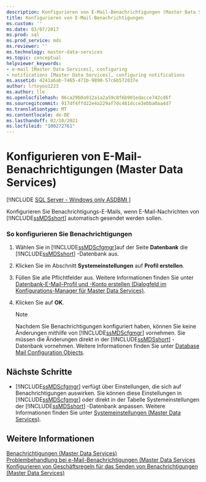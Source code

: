 ```yaml
---
description: Konfigurieren von E-Mail-Benachrichtigungen (Master Data Services)
title: Konfigurieren von E-Mail-Benachrichtigungen
ms.custom: ''
ms.date: 03/07/2017
ms.prod: sql
ms.prod_service: mds
ms.reviewer: ''
ms.technology: master-data-services
ms.topic: conceptual
helpviewer_keywords:
- e-mail [Master Data Services], configuring
- notifications [Master Data Services], configuring notifications
ms.assetid: 4241a6ab-7465-471b-9890-57c6b572037e
author: lrtoyou1223
ms.author: lle
ms.openlocfilehash: 06ca29b0a912a1a2a59c8f6b901edacce742cd6f
ms.sourcegitcommit: 917df4ffd22e4a229af7dc481dcce3ebba0aa4d7
ms.translationtype: MT
ms.contentlocale: de-DE
ms.lasthandoff: 02/10/2021
ms.locfileid: "100272761"
---
```

# <a name="configure-email-notifications-master-data-services"></a>Konfigurieren von E-Mail-Benachrichtigungen (Master Data Services)

[!INCLUDE [SQL Server - Windows only ASDBMI  ](../includes/applies-to-version/sql-windows-only-asdbmi.md)]

  Konfigurieren Sie Benachrichtigungs-E-Mails, wenn E-Mail-Nachrichten von [!INCLUDE[ssMDSshort](../includes/ssmdsshort-md.md)] automatisch gesendet werden sollen.  
  
### <a name="to-configure-notifications"></a>So konfigurieren Sie Benachrichtigungen  
  
1.  Wählen Sie in [!INCLUDE[ssMDScfgmgr](../includes/ssmdscfgmgr-md.md)]auf der Seite **Datenbank** die [!INCLUDE[ssMDSshort](../includes/ssmdsshort-md.md)] -Datenbank aus.  
  
2.  Klicken Sie im Abschnitt **Systemeinstellungen** auf **Profil erstellen**.  
  
3.  Füllen Sie alle Pflichtfelder aus. Weitere Informationen finden Sie unter [Datenbank-E-Mail-Profil und -Konto erstellen &#40;Dialogfeld im Konfigurations-Manager für Master Data Services&#41;](../master-data-services/create-database-mail-profile-and-account-dialog-box.md).  
  
4.  Klicken Sie auf **OK**.  
  
    > [!NOTE]  
    >  Nachdem Sie Benachrichtigungen konfiguriert haben, können Sie keine Änderungen mithilfe von [!INCLUDE[ssMDScfgmgr](../includes/ssmdscfgmgr-md.md)] vornehmen. Sie müssen die Änderungen direkt in der [!INCLUDE[ssMDSshort](../includes/ssmdsshort-md.md)] -Datenbank vornehmen. Weitere Informationen finden Sie unter [Database Mail Configuration Objects](../relational-databases/database-mail/database-mail-configuration-objects.md).  
  
## <a name="next-steps"></a>Nächste Schritte  
  
-   [!INCLUDE[ssMDScfgmgr](../includes/ssmdscfgmgr-md.md)] verfügt über Einstellungen, die sich auf Benachrichtigungen auswirken. Sie können diese Einstellungen in [!INCLUDE[ssMDScfgmgr](../includes/ssmdscfgmgr-md.md)] oder direkt in der Tabelle Systemeinstellungen der [!INCLUDE[ssMDSshort](../includes/ssmdsshort-md.md)] -Datenbank anpassen. Weitere Informationen finden Sie unter [Systemeinstellungen &#40;Master Data Services&#41;](../master-data-services/system-settings-master-data-services.md).  
  
## <a name="see-also"></a>Weitere Informationen  
 [Benachrichtigungen &#40;Master Data Services&#41;](../master-data-services/notifications-master-data-services.md)   
 [Problembehandlung bei e-Mail-Benachrichtigungen (Master Data Services](https://social.technet.microsoft.com/wiki/contents/articles/troubleshooting-email-notifications-master-data-services.aspx)   
 [Konfigurieren von Geschäftsregeln für das Senden von Benachrichtigungen &#40;Master Data Services&#41;](../master-data-services/configure-business-rules-to-send-notifications-master-data-services.md)  
  
  
